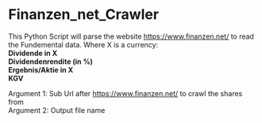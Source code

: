 # Finanzen_net_Crawler

This Python Script will parse the website https://www.finanzen.net/ to read the Fundemental data. Where X is a currency:<br />
**Dividende in X**<br />**Dividendenrendite (in %)**<br />**Ergebnis/Aktie in X**<br />**KGV**

Argument 1: Sub Url after https://www.finanzen.net/ to crawl the shares from<br />
Argument 2: Output file name 
